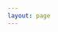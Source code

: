 ```yaml
---
layout: page
---
```


<script setup>
import OpenAPI from '../components/OpenAPI.vue'
</script>

<OpenAPI spec-url="https://gamefabric.github.io/gf-core/webapi-spec.json"/>
